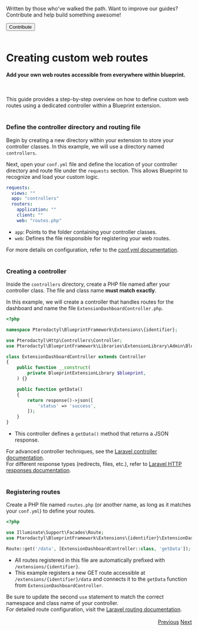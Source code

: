 <div class="position-relative p-4 text-body bg-body border rounded-4 d-flex align-items-center">
  <div class="me-3">
    <i class="bi bi-book h2"></i>
  </div>
  <p class="me-3 my-0">
    Written by those who've walked the path. Want to improve our guides? Contribute and help build something awesome!
  </p>
  <a href="https://github.com/BlueprintFramework/web/tree/main/docs/pages/developing-extensions">
    <button class="btn btn-primary px-4 rounded-pill placeholder-wave" type="button">
      Contribute
    </button>
  </a>
</div><br>

# Creating custom web routes
<h4 class="fw-light">Add your own web routes accessible from everywhere within blueprint.</h4><br/>

This guide provides a step-by-step overview on how to define custom web routes using a dedicated controller within a Blueprint extension.<br/><br/>

### **Define the controller directory and routing file**

Begin by creating a new directory within your extension to store your controller classes. In this example, we will use a directory named `controllers`.

Next, open your `conf.yml` file and define the location of your controller directory and route file under the `requests` section. This allows Blueprint to recognize and load your custom logic.

```yml
requests:
  views: ""
  app: "controllers"
  routers:
    application: ""
    client: ""
    web: "routes.php"
```

- `app`: Points to the folder containing your controller classes.
- `web`: Defines the file responsible for registering your web routes.

<div class="alert mt-2 rounded-4 border" role="alert">
  <i class="bi bi-journal-text mb-1 float-start fs-4"></i>
  <div class="ps-3 ms-3">For more details on configuration, refer to the <a href="?page=documentation/confyml">conf.yml documentation</a>.</div>
</div><br/>

### **Creating a controller**

Inside the `controllers` directory, create a PHP file named after your controller class. The file and class name **must match exactly**.

In this example, we will create a controller that handles routes for the dashboard and name the file `ExtensionDashboardController.php`.

```php
<?php

namespace Pterodactyl\BlueprintFramework\Extensions\{identifier};

use Pterodactyl\Http\Controllers\Controller;
use Pterodactyl\BlueprintFramework\Libraries\ExtensionLibrary\Admin\BlueprintAdminLibrary as BlueprintExtensionLibrary;

class ExtensionDashboardController extends Controller
{
    public function __construct(
        private BlueprintExtensionLibrary $blueprint,
    ) {}

    public function getData()
    {
        return response()->json([
            'status' => 'success',
        ]);
    }
}
```
- This controller defines a `getData()` method that returns a JSON response.

<div class="alert mt-2 rounded-4 border" role="alert">
  <div>
    <i class="bi bi-globe mb-1 float-start fs-4"></i>
    <div class="ps-3 ms-3">For advanced controller techniques, see the <a href="https://laravel.com/docs/10.x/controllers">Laravel controller documentation</a>.</div>
  </div>
  <div>
  <div class="ps-3 ms-3">For different response types (redirects, files, etc.), refer to <a href="https://laravel.com/docs/10.x/responses">Laravel HTTP responses documentation</a>.</div>
  </div>
</div><br/>

### **Registering routes**

Create a PHP file named `routes.php` (or another name, as long as it matches your `conf.yml`) to define your routes.

```php
<?php

use Illuminate\Support\Facades\Route;
use Pterodactyl\BlueprintFramework\Extensions\{identifier}\ExtensionDashboardController;

Route::get('/data', [ExtensionDashboardController::class, 'getData']);
```

- All routes registered in this file are automatically prefixed with `/extensions/{identifier}`.
- This example registers a new GET route accessible at `/extensions/{identifier}/data` and connects it to the `getData` function from `ExtensionDashboardController`.

<div class="alert mt-2 rounded-4 border" role="alert">
  <i class="bi bi-exclamation-diamond text-warning mb-1 float-start fs-4"></i>
  <div class="ps-3 ms-3">Be sure to update the second <code>use</code> statement to match the correct namespace and class name of your controller.</div>
</div>

<div class="alert mt-2 rounded-4 border" role="alert">
  <i class="bi bi-globe mb-1 float-start fs-4"></i>
  <div class="ps-3 ms-3">For detailed route configuration, visit the <a href="https://laravel.com/docs/10.x/routing">Laravel routing documentation</a>.</div>
</div><br/>

<div class="btn-group docs-navigator" role="group" aria-label="Navigation" style="float: right">
  <a href="?page=developing-extensions/React-components" class="btn btn-dark bg-light-subtle border-0 rounded-start-pill">Previous</a>
  <a href="?page=developing-extensions/Packaging-extensions" class="btn btn-dark bg-light-subtle border-0 rounded-end-pill">Next</a>
</div>
